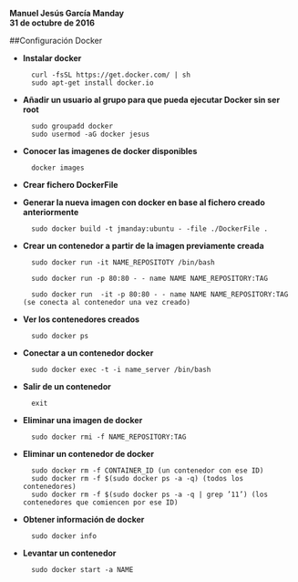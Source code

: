 **Manuel Jesús García Manday**   	
**31 de octubre de 2016**


##Configuración Docker


- **Instalar docker**

		curl -fsSL https://get.docker.com/ | sh
		sudo apt-get install docker.io

- **Añadir un usuario al grupo para que pueda ejecutar Docker sin ser root**

		sudo groupadd docker
		sudo usermod -aG docker jesus

- **Conocer las imagenes de docker disponibles**
		
		docker images

- **Crear fichero DockerFile**

- **Generar la nueva imagen con docker en base al fichero creado anteriormente**

		sudo docker build -t jmanday:ubuntu - -file ./DockerFile .

- **Crear un contenedor a partir de la imagen previamente creada**

		sudo docker run -it NAME_REPOSITOTY /bin/bash

		sudo docker run -p 80:80 - - name NAME NAME_REPOSITORY:TAG

		sudo docker run  -it -p 80:80 - - name NAME NAME_REPOSITORY:TAG (se conecta al contenedor una vez creado)

- **Ver los contenedores creados**

		sudo docker ps
	
- **Conectar a un contenedor docker**
		
		sudo docker exec -t -i name_server /bin/bash

- **Salir de un contenedor** 
		
		exit

- **Eliminar una imagen de docker**
		
		sudo docker rmi -f NAME_REPOSITORY:TAG	
- **Eliminar un contenedor de docker**

		sudo docker rm -f CONTAINER_ID (un contenedor con ese ID)
		sudo docker rm -f $(sudo docker ps -a -q) (todos los contenedores)
		sudo docker rm -f $(sudo docker ps -a -q | grep ’11’) (los contenedores que comiencen por ese ID)

- **Obtener información de docker**

		sudo docker info

- **Levantar un contenedor**

		sudo docker start -a NAME